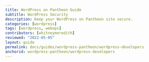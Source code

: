 ```yaml
---
title: WordPress on Pantheon Guide
subtitle: WordPress Security
description: Keep your WordPress on Pantheon site secure.
categories: [wordpress]
tags: [wordpress, webops]
contributors: [whitneymeredith]
reviewed: "2022-05-05"
layout: guide
permalink: docs/guides/wordpress-pantheon/wordpress-developers
anchorid: wordpress-pantheon/wordpress-developers
---
```


